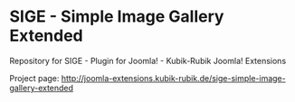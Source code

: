 SIGE - Simple Image Gallery Extended
=======

Repository for SIGE - Plugin for Joomla! - Kubik-Rubik Joomla! Extensions

Project page: http://joomla-extensions.kubik-rubik.de/sige-simple-image-gallery-extended